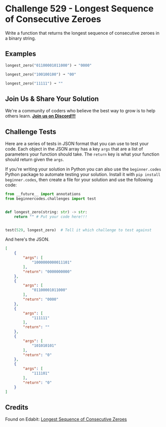 # Challenge 529 - Longest Sequence of Consecutive Zeroes 

Write a function that returns the longest sequence of consecutive zeroes in a binary string.

## Examples
```python
longest_zero("01100001011000") ➞ "0000"

longest_zero("100100100") ➞ "00"

longest_zero("11111") ➞ ""
```
## Join Us & Share Your Solution

We're a community of coders who believe the best way to grow is to help others learn. **[Join us on Discord!!!](https://discord.gg/sfHykntuGy)**

## Challenge Tests

Here are a series of tests in JSON format that you can use to test your code. Each object in the JSON array has a key `args` that are a list of parameters your function should take. The `return` key is what your function should return given the `args`. 

If you're writing your solution in Python you can also use the `beginner.codes` Python package to automate testing your solution. Install it with `pip install beginner.codes`, then create a file for your solution and use the following code:
```python
from __future__ import annotations
from beginnercodes.challenges import test


def longest_zero(string: str) -> str:
    return "" # Put your code here!!!


test(529, longest_zero)  # Tell it which challenge to test against
```
And here's the JSON.
```json
[
    {
        "args": [
            "1000000000011101"
        ],
        "return": "0000000000"
    },
    {
        "args": [
            "01100001011000"
        ],
        "return": "0000"
    },
    {
        "args": [
            "111111"
        ],
        "return": ""
    },
    {
        "args": [
            "101010101"
        ],
        "return": "0"
    },
    {
        "args": [
            "111101"
        ],
        "return": "0"
    }
]
```
## Credits

Found on Edabit: [Longest Sequence of Consecutive Zeroes](https://edabit.com/challenge/KbFxyTPiP4GMvxw68)
